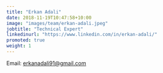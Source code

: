 ```yaml
---
title: "Erkan Adali"
date: 2018-11-19T10:47:58+10:00
image: "images/team/erkan-adali.jpeg"
jobtitle: "Technical Expert"
linkedinurl: "https://www.linkedin.com/in/erkan-adali/"
promoted: true
weight: 1
---
```


Email: erkanadali91@gmail.com
